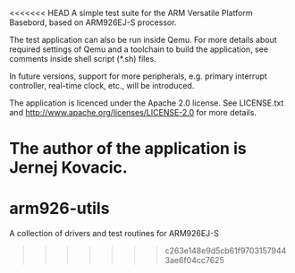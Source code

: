 <<<<<<< HEAD
A simple test suite for the ARM Versatile Platform Basebord,
based on ARM926EJ-S processor.

The test application can also be run inside Qemu.
For more details about required settings of Qemu and a toolchain to build
the application, see comments inside shell script (*.sh) files.

In future versions, support for more peripherals, e.g. primary interrupt
controller, real-time clock, etc., will be introduced. 

The application is licenced under the Apache 2.0 license. See LICENSE.txt and
http://www.apache.org/licenses/LICENSE-2.0
for more details.

The author of the application is Jernej Kovacic.
=======
arm926-utils
============

A collection of drivers and test routines for ARM926EJ-S
>>>>>>> c263e148e9d5cb61f97031579443ae6f04cc7625
